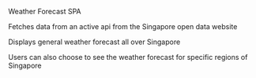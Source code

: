 Weather Forecast SPA

Fetches data from an active api from the Singapore open data website

Displays general weather forecast all over Singapore

Users can also choose to see the weather forecast for specific regions of Singapore
